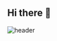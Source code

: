 ## Hi there 👋

![header](https://capsule-render.vercel.app/api?type=waving&color=blue&height=200&section=header&text=Welcome%20&nbsp;to&nbsp;my&nbsp;git!&nbsp;🙌🏻&fontSize=50&animation=twinkling)


